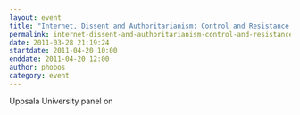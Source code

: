 ```yaml
---
layout: event
title: "Internet, Dissent and Authoritarianism: Control and Resistance in an Era of Social Media"
permalink: internet-dissent-and-authoritarianism-control-and-resistance-era-social-media
date: 2011-03-28 21:19:24
startdate: 2011-04-20 10:00
enddate: 2011-04-20 12:00
author: phobos
category: event
---
```


Uppsala University panel on
